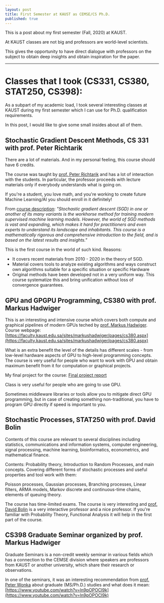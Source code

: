```yaml
---
layout: post
title: First Semester at KAUST as CEMSE/CS Ph.D.
published: true
---
```


This is a post about my first semester (Fall, 2020) at KAUST.

At KAUST classes are not big and professors are world-level scientists.

This gives the opportunity to have direct dialogue with professors on the subject to obtain deep insights and obtain inspiration for the paper.

---

# Classes that I took (CS331, CS380, STAT250, CS398):

As a subpart of my academic load, I took several interesting classes at KAUST during my first semester which I can use for Ph.D. qualification requirements.

In this post, I would like to give some small insides about all of them.

## Stochastic Gradient Descent Methods, CS 331 with prof. Peter Richtarik

There are a lot of materials. And in my personal feeling, this course should have 6 credits.

The course was taught by [prof. Peter Richtarik](https://richtarik.org/) and has a lot of interaction with the students. 
In particular, the professor proceeds with lecture materials only if everybody understands what is going on.

If you're a student, you love math, and you're working to create future Machine Learning/AI you should enroll in it definitely!

From [course description](https://courses.kaust.edu.sa/StudentCourses/GetPdf?fileName=2021-Fall-CS_331-00110657.pdf&isExternal=False): 
*"Stochastic gradient descent (SGD) in one or another of its many variants is the workhorse method for training modern supervised machine learning models. 
However, the world of SGD methods is vast and expanding, which makes it hard for practitioners and even experts to understand its landscape and inhabitants. 
This course is a mathematically rigorous and comprehensive introduction to the field, and is based on the latest results and insights."*

This is the first course in the world of such kind. Reasons:

* It covers recent materials from 2010 - 2020 in the theory of SGD. 
* Material covers tools to analyze existing algorithms and ways construct own algorithms suitable for a specific situation or specific Hardware
* Original methods have been developed not in a very uniform way. This course systematize this and bring unification without loss of convergence guarantees.

## GPU and GPGPU Programming, CS380 with prof. Markus Hadwiger

This is an interesting and intensive course which covers both compute and graphical pipelines of modern GPUs teched by [prof. Markus Hadwiger](https://www.kaust.edu.sa/en/study/faculty/markus-hadwiger).
Course webpage: [https://faculty.kaust.edu.sa/sites/markushadwiger/pages/cs380.aspx](https://faculty.kaust.edu.sa/sites/markushadwiger/pages/cs380.aspx)

What is an extra benefit the level of the details has different scales - from low-level hardware aspects of GPU to high-level programming concepts.
The course is very useful for people who want to work with GPU and obtain maximum benefit from it for computation or graphical projects. 

My final project for the course: [Final project report](https://bitbucket.org/konstantin_burlachenko/opt_studio/src/master/docs/CS380ProjectFinalReport.pdf)

Class is very useful for people who are going to use GPU.

Sometimes middleware libraries or tools allow you to mitigate direct GPU programming, but in case of creating something non-traditional, you have to program GPU directly if speed is important to you.

## Stochastic Processes, STAT250 with prof. David Bolin

Contents of this course are relevant to several disciplines including statistics, communications and information systems, computer
engineering, signal processing, machine learning, bioinformatics, econometrics, and mathematical finance.

Contents: Probability theory, Introduction to Random Processes, and main concepts.
Covering different forms of stochastic processes and useful properties and tool work with them: 

Poisson processes, Gaussian processes, Branching processes, Linear filters, ARMA models, Markov discrete and continuous-time chains, elements of queuing theory.

The course has time-limited exams. The course is very interesting and [prof. David Bolin](https://www.kaust.edu.sa/en/study/faculty/david-bolin) is a very interactive professor and a nice professor.
If you're familiar with Probability Theory, Functional Analysis it will help in the first part of the course.
                
## CS398 Graduate Seminar organized by prof. Markus Hadwiger

Graduate Seminars is a non-credit weekly seminar in various fields which has a connection to the CEMSE division where speakers are professors from KAUST or another university, 
which share their research or observations. 

In one of the seminars, it was an interesting recommendation from [prof. Peter Wonka](http://peterwonka.net/) about graduate (MS/Ph.D.) studies and what does it mean:
[https://www.youtube.com/watch?v=ln9pOPOCl9k](https://www.youtube.com/watch?v=ln9pOPOCl9k)
